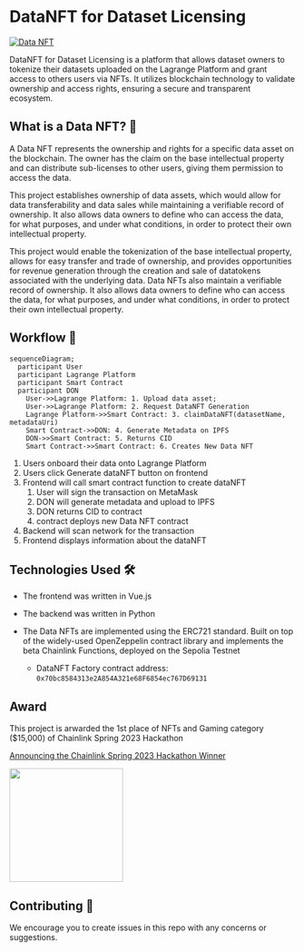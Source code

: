 # DataNFT for Dataset Licensing

[![Data NFT](https://markdown-videos-api.jorgenkh.no/url?url=https%3A%2F%2Fwww.youtube.com%2Fwatch%3Fapp%3Ddesktop%26v%3D73RAfB30MFo%26ab_channel%3DChainlink)](https://www.youtube.com/watch?app=desktop&v=73RAfB30MFo&ab_channel=Chainlink)

DataNFT for Dataset Licensing is a platform that allows dataset owners to tokenize their datasets uploaded on the Lagrange Platform and grant access to others users via NFTs. It utilizes blockchain technology to validate ownership and access rights, ensuring a secure and transparent ecosystem.

## What is a Data NFT? 🤔

A Data NFT represents the ownership and rights for a specific data asset on the blockchain. The owner has the claim on the base intellectual property and can distribute sub-licenses to other users, giving them permission to access the data.

This project establishes ownership of data assets, which would allow for data transferability and data sales while maintaining a verifiable record of ownership. It also allows data owners to define who can access the data, for what purposes, and under what conditions, in order to protect their own intellectual property.

This project would enable the tokenization of the base intellectual property, allows for easy transfer and trade of ownership, and provides opportunities for revenue generation through the creation and sale of datatokens associated with the underlying data. Data NFTs also maintain a verifiable record of ownership. It also allows data owners to define who can access the data, for what purposes, and under what conditions, in order to protect their own intellectual property.

## Workflow 🧩

```mermaid
sequenceDiagram;
  participant User
  participant Lagrange Platform
  participant Smart Contract
  participant DON
    User->>Lagrange Platform: 1. Upload data asset;
    User->>Lagrange Platform: 2. Request DataNFT Generation
    Lagrange Platform->>Smart Contract: 3. claimDataNFT(datasetName, metadataUri)
    Smart Contract->>DON: 4. Generate Metadata on IPFS
    DON->>Smart Contract: 5. Returns CID
    Smart Contract->>Smart Contract: 6. Creates New Data NFT
```

1. Users onboard their data onto Lagrange Platform
2. Users click Generate dataNFT button on frontend
3. Frontend will call smart contract function to create dataNFT
   1. User will sign the transaction on MetaMask
   2. DON will generate metadata and upload to IPFS
   3. DON returns CID to contract
   4. contract deploys new Data NFT contract
4. Backend will scan network for the transaction
5. Frontend displays information about the dataNFT

## Technologies Used 🛠

- The frontend was written in Vue.js
- The backend was written in Python
- The Data NFTs are implemented using the ERC721 standard. Built on top of the widely-used OpenZeppelin contract library and implements the beta Chainlink Functions, deployed on the Sepolia Testnet

  - DataNFT Factory contract address: `0x70bc8584313e2A854A321e68F6854ec767D69131`

<!--
## Deploying Contracts 📜

For those interested on deploying their own DataNFTFactory contract:

Clone the repository:

```bash
git clone https://github.com/lagrangedao/datanft
cd datanft

npm install
```

Create a .env file with your private key:

```python
# datanft/.env
PRIVATE_KEY="..."
```

Deploy the contract to FEVM Hyperspace:

```bash
npx hardhat run scripts/deploy.js --network hyperspace
```

Add the outputted address into `scripts/claimDataNft.js`.

```js
const FACTORY_ADDRESS = '0x...'
```

Then run the script to create an example Data NFT:

```bash
node scripts/createDataNft.js
``` -->

## Award
This project is arwarded the 1st place of NFTs and Gaming category ($15,000) of Chainlink Spring 2023 Hackathon 

[Announcing the Chainlink Spring 2023 Hackathon Winner](https://blog.chain.link/spring-2023-hackathon-winners)

<img src="https://cdn.prod.website-files.com/5f6b7190899f41fb70882d08/66560dd6ed44f1b79c527842_brand-logo-blue.svg" width="200">

## Contributing 🤝

We encourage you to create issues in this repo with any concerns or suggestions.
